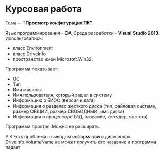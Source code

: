 # Курсовая работа

Тема — **"Просмотр конфигурации ПК"**.

Язык программирования - **C#**. 
Среда разработки - **Visual Studio 2013**. 
Использовались: 
* класс Environment 
* класс DriveInfo
* пространство имен Microsoft.Win32.

Программа показывает: 
* ОC 
* Тип
* Имя машины
* Имя пользователя, который зашел в систему
* Информацию о БИОС (версия и дата)
* Информация о разделах жесткого диска (тип, файловая система, размер ОБЩИЙ, размер СВОБОДНЫЙ, имя диска)
* Информация о процессоре (ИД, название, кол.ядер, частота)

Программа простая. Можно ее расширять. 

P.S Есть проблема с выводом информации о дисководах. DriveInfo.VolumeName не может получить его название и программа падает
